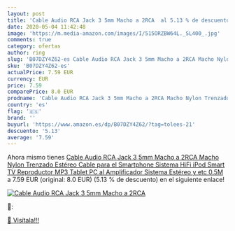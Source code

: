 ```yaml
---
layout: post
title: 'Cable Audio RCA Jack 3 5mm Macho a 2RCA  al 5.13 % de descuento'
date: 2020-05-04 11:42:48
image: 'https://m.media-amazon.com/images/I/515ORZBW64L._SL400_.jpg'
comments: true
category: ofertas
author: ring
slug: 'B07DZY4Z62-es Cable Audio RCA Jack 3 5mm Macho a 2RCA Macho Nylon...'
sku: 'B07DZY4Z62-es'
actualPrice: 7.59 EUR
currency: EUR
price: 7.59
comparePrice: 8.0 EUR
prodname: 'Cable Audio RCA Jack 3 5mm Macho a 2RCA Macho Nylon Trenzado Estéreo Cable para el Smartphone  Sistema HiFi iPod  Smart TV  Reproductor MP3  Tablet  PC al Amplificador  Sistema Estéreo y etc  0.5M '
country: 'es'
flag: '🇪🇸'
brand: ''
buyurl: 'https://www.amazon.es/dp/B07DZY4Z62/?tag=tolees-21'
descuento: '5.13'
average: '7.59'
---
```


Ahora mismo tienes [Cable Audio RCA Jack 3 5mm Macho a 2RCA Macho Nylon Trenzado Estéreo Cable para el Smartphone  Sistema HiFi iPod  Smart TV  Reproductor MP3  Tablet  PC al Amplificador  Sistema Estéreo y etc  0.5M ](https://www.amazon.es/dp/B07DZY4Z62/?tag=tolees-21) a 7.59 EUR (original: 8.0 EUR) (5.13 %  de descuento) en el siguiente enlace!

[![Cable Audio RCA Jack 3 5mm Macho a 2RCA ](https://m.media-amazon.com/images/I/515ORZBW64L._SL400_.jpg)](https://www.amazon.es/dp/B07DZY4Z62/?tag=tolees-21)

🔎:


[🛒 Visítala!!!](https://www.amazon.es/dp/B07DZY4Z62/?tag=tolees-21)
